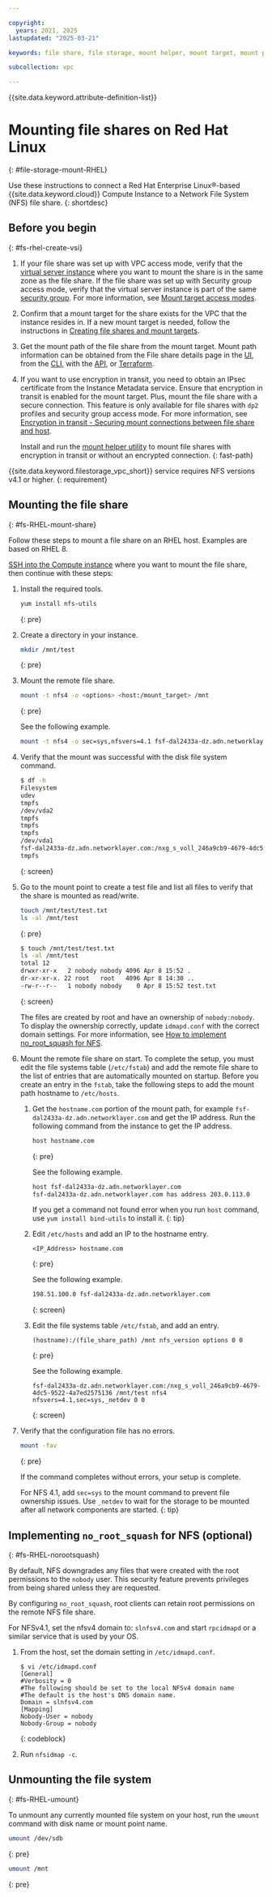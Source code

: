 ```yaml
---

copyright:
  years: 2021, 2025
lastupdated: "2025-03-21"

keywords: file share, file storage, mount helper, mount target, mount path, secure connection, NFS

subcollection: vpc

---
```


{{site.data.keyword.attribute-definition-list}}

# Mounting file shares on Red Hat Linux
{: #file-storage-mount-RHEL}

Use these instructions to connect a Red Hat Enterprise Linux&reg;-based {{site.data.keyword.cloud}} Compute Instance to a Network File System (NFS) file share.
{: shortdesc}

## Before you begin
{: #fs-rhel-create-vsi}

1. If your file share was set up with VPC access mode, verify that the [virtual server instance](/docs/vpc?topic=vpc-about-advanced-virtual-servers) where you want to mount the share is in the same zone as the file share. If the file share was set up with Security group access mode, verify that the virtual server instance is part of the same [security group](/docs/vpc?topic=vpc-using-security-groups#sg-getting-started). For more information, see [Mount target access modes](/docs/vpc?topic=vpc-file-storage-vpc-about#fs-mount-access-mode).
2. Confirm that a mount target for the share exists for the VPC that the instance resides in. If a new mount target is needed, follow the instructions in [Creating file shares and mount targets](/docs/vpc?topic=vpc-file-storage-create). 
3. Get the mount path of the file share from the mount target. Mount path information can be obtained from the File share details page in the [UI](/docs/vpc?topic=vpc-file-storage-view&interface=ui#fs-get-mountpath-ui-vpc), from the [CLI](/docs/vpc?topic=vpc-file-storage-view&interface=cli#fs-get-mountpath-cli), with the [API](/docs/vpc?topic=vpc-file-storage-view&interface=api#fs-get-target-api), or [Terraform](/docs/vpc?topic=vpc-file-storage-view&interface=terraform#fs-view-mount-target-terraform).
4. If you want to use encryption in transit, you need to obtain an IPsec certificate from the Instance Metadata service. Ensure that encryption in transit is enabled for the mount target. Plus, mount the file share with a secure connection. This feature is only available for file shares with `dp2` profiles and security group access mode. For more information, see [Encryption in transit - Securing mount connections between file share and host](/docs/vpc?topic=vpc-file-storage-vpc-eit).
   
   Install and run the [mount helper utility](/docs/vpc?topic=vpc-fs-mount-helper-utility) to mount file shares with encryption in transit or without an encrypted connection.
   {: fast-path}

{{site.data.keyword.filestorage_vpc_short}} service requires NFS versions v4.1 or higher.
{: requirement}

## Mounting the file share
{: #fs-RHEL-mount-share}

Follow these steps to mount a file share on an RHEL host. Examples are based on RHEL 8.

[SSH into the Compute instance](/docs/vpc?topic=vpc-creating-virtual-servers&interface=ui#next-steps-after-creating-virtual-servers-ui) where you want to mount the file share, then continue with these steps:

1. Install the required tools.

   ```sh
   yum install nfs-utils
   ```
   {: pre}


2. Create a directory in your instance.

   ```sh
   mkdir /mnt/test
   ```
   {: pre}

3. Mount the remote file share.

   ```sh
   mount -t nfs4 -o <options> <host:/mount_target> /mnt
   ```
   {: pre}

   See the following example.

   ```sh
   mount -t nfs4 -o sec=sys,nfsvers=4.1 fsf-dal2433a-dz.adn.networklayer.com:/nxg_s_voll_246a9cb9-4679-4dc5-9522-4a7ed2575136 /mnt/test
   ```

4. Verify that the mount was successful with the disk file system command.

   ```sh
   $ df -h
   Filesystem                                                                                    Size  Used Avail Use% Mounted on
   udev                                                                                          3.9G     0  3.9G   0% /dev
   tmpfs                                                                                         798M  660K  798M   1% /run
   /dev/vda2                                                                                      99G  1.6G   93G   2% /
   tmpfs                                                                                         3.9G     0  3.9G   0% /dev/shm
   tmpfs                                                                                         5.0M     0  5.0M   0% /run/lock
   tmpfs                                                                                         3.9G     0  3.9G   0% /sys/fs/cgroup
   /dev/vda1                                                                                     240M   73M  155M  33% /boot
   fsf-dal2433a-dz.adn.networklayer.com:/nxg_s_voll_246a9cb9-4679-4dc5-9522-4a7ed2575136  190G  384K  190G   1% /mnt/test
   tmpfs                                                                                         798M     0  798M   0% /run/user/0
   ```
   {: screen}

5. Go to the mount point to create a test file and list all files to verify that the share is mounted as read/write.

   ```sh
   touch /mnt/test/test.txt
   ls -al /mnt/test
   ```
   {: pre}

   ```sh
   $ touch /mnt/test/test.txt
   ls -al /mnt/test
   total 12
   drwxr-xr-x   2 nobody nobody 4096 Apr 8 15:52 .
   dr-xr-xr-x. 22 root   root   4096 Apr 8 14:30 ..
   -rw-r--r--   1 nobody nobody    0 Apr 8 15:52 test.txt
   ```
   {: screen}

   The files are created by root and have an ownership of `nobody:nobody`. To display the ownership correctly, update `idmapd.conf` with the correct domain settings. For more information, see [How to implement no_root_squash for NFS](#fs-RHEL-norootsquash).

6. Mount the remote file share on start. To complete the setup, you must edit the file systems table (`/etc/fstab`) and add the remote file share to the list of entries that are automatically mounted on startup. Before you create an entry in the `fstab`, take the following steps to add the mount path hostname to `/etc/hosts`.

    1. Get the `hostname.com` portion of the mount path, for example `fsf-dal2433a-dz.adn.networklayer.com` and get the IP address. Run the following command from the instance to get the IP address.

       ```sh
       host hostname.com
       ```
       {: pre}

       See the following example.

       ```sh
       host fsf-dal2433a-dz.adn.networklayer.com
       fsf-dal2433a-dz.adn.networklayer.com has address 203.0.113.0
       ```

       If you get a command not found error when you run `host` command, use `yum install bind-utils` to install it.
       {: tip}

    2. Edit `/etc/hosts` and add an IP to the hostname entry.

       ```text
       <IP_Address> hostname.com
       ```
       {: pre}

       See the following example.

       ```sh
       198.51.100.0 fsf-dal2433a-dz.adn.networklayer.com
       ```
       {: screen}
      
    3. Edit the file systems table `/etc/fstab`, and add an entry.
       ```text
       (hostname):/(file_share_path) /mnt nfs_version options 0 0
       ```
       {: pre}

       See the following example.
       ```text
       fsf-dal2433a-dz.adn.networklayer.com:/nxg_s_voll_246a9cb9-4679-4dc5-9522-4a7ed2575136 /mnt/test nfs4 nfsvers=4.1,sec=sys,_netdev 0 0
       ```
       {: screen}

7. Verify that the configuration file has no errors.

   ```sh
   mount -fav
   ```
   {: pre}

   If the command completes without errors, your setup is complete.

   For NFS 4.1, add `sec=sys` to the mount command to prevent file ownership issues. Use `_netdev` to wait for the storage to be mounted after all network components are started.
   {: tip}

## Implementing `no_root_squash` for NFS (optional)
{: #fs-RHEL-norootsquash}

By default, NFS downgrades any files that were created with the root permissions to the `nobody` user. This security feature prevents privileges from being shared unless they are requested.

By configuring `no_root_squash`, root clients can retain root permissions on the remote NFS file share.

For NFSv4.1, set the nfsv4 domain to: `slnfsv4.com` and start `rpcidmapd` or a similar service that is used by your OS.

1. From the host, set the domain setting in `/etc/idmapd.conf`.

   ```text
   $ vi /etc/idmapd.conf
   [General]
   #Verbosity = 0
   #The following should be set to the local NFSv4 domain name
   #The default is the host's DNS domain name.
   Domain = slnfsv4.com
   [Mapping]
   Nobody-User = nobody
   Nobody-Group = nobody
   ```
   {: codeblock}

2. Run `nfsidmap -c`.

## Unmounting the file system
{: #fs-RHEL-umount}

To unmount any currently mounted file system on your host, run the `umount` command with disk name or mount point name.

```sh
umount /dev/sdb
```
{: pre}

```sh
umount /mnt
```
{: pre}
